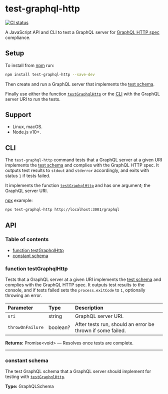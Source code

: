 # test-graphql-http

[![CI status](https://github.com/jaydenseric/test-graphql-http/workflows/CI/badge.svg)](https://github.com/jaydenseric/test-graphql-http/actions)

A JavaScript API and CLI to test a GraphQL server for [GraphQL HTTP spec](https://github.com/APIs-guru/graphql-over-http) compliance.

## Setup

To install from [npm](https://npmjs.com) run:

```sh
npm install test-graphql-http --save-dev
```

Then create and run a GraphQL server that implements the [test schema](#constant-schema).

Finally use either the function [`testGraphqlHttp`](#function-testgraphqlhttp) or the [CLI](#cli) with the GraphQL server URI to run the tests.

## Support

- Linux, macOS.
- Node.js v10+.

## CLI

The `test-graphql-http` command tests that a GraphQL server at a given URI implements the [test schema](#constant-schema) and complies with the GraphQL HTTP spec. It outputs test results to `stdout` and `stderror` accordingly, and exits with status `1` if tests failed.

It implements the function [`testGraphqlHttp`](#function-testgraphqlhttp) and has one argument; the GraphQL server URI.

[npx](https://npm.im/npx) example:

```sh
npx test-graphql-http http://localhost:3001/graphql
```

## API

### Table of contents

- [function testGraphqlHttp](#function-testgraphqlhttp)
- [constant schema](#constant-schema)

### function testGraphqlHttp

Tests that a GraphQL server at a given URI implements the [test schema](#constant-schema) and complies with the GraphQL HTTP spec. It outputs test results to the console, and if tests failed sets the `process.exitCode` to `1`, optionally throwing an error.

| Parameter | Type | Description |
| :-- | :-- | :-- |
| `uri` | string | GraphQL server URI. |
| `throwOnFailure` | boolean? | After tests run, should an error be thrown if some failed. |

**Returns:** Promise&lt;void> — Resolves once tests are complete.

---

### constant schema

The test GraphQL schema that a GraphQL server should implement for testing with [`testGraphqlHttp`](#function-testgraphqlhttp).

**Type:** GraphQLSchema

